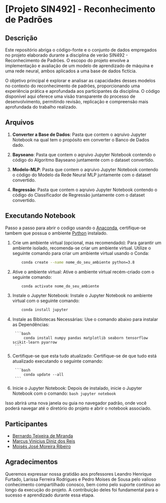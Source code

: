 # [Projeto SIN492] - Reconhecimento de Padrões

## Descrição

Este repositório abriga o código-fonte e o conjunto de dados empregados no projeto elaborado durante a disciplina de verão SIN492 - Reconhecimento de Padrões. O escopo do projeto envolve a implementação e avaliação de um modelo de aprendizado de máquina e uma rede neural, ambos aplicados a uma base de dados fictícia. 

O objetivo principal é explorar e analisar as capacidades desses modelos no contexto do reconhecimento de padrões, proporcionando uma experiência prática e aprofundada aos participantes da disciplina. O código disponível aqui oferece uma visão transparente do processo de desenvolvimento, permitindo revisão, replicação e compreensão mais aprofundada do trabalho realizado.

## Arquivos

1. **Converter a Base de Dados**: Pasta que contem o aqruivo Jupyter Notebook na qual tem o propósito em converter o Banco de Dados dado. 

2. **Bayseano**: Pasta que contem o aqruivo Jupyter Notebook contendo o código do Algoritmo Bayseano juntamente com o dataset convertido. 

3. **Modelo-MLP**: Pasta que contem o aqruivo Jupyter Notebook contendo o código do Modelo da Rede Neural MLP juntamente com o dataset convertido.

4. **Regressão**: Pasta que contem o aqruivo Jupyter Notebook contendo o código do Classificador de Regressão juntamente com o dataset convertido.

## Executando Notebook

Passo a passo para abrir o codigo usando o [Anaconda](https://www.anaconda.com/download), certifique-se tambem que possua o ambiente [Python](https://www.python.org/downloads/) instalado.

1. Crie um ambiente virtual (opcional, mas recomendado):
    Para garantir um ambiente isolado, recomenda-se criar um ambiente virtual. Utilize o seguinte comando para criar um ambiente virtual usando o Conda:
    ```bash
        conda create --name nome_do_seu_ambiente python=3.8
    ```

2. Ative o ambiente virtual:
    Ative o ambiente virtual recém-criado com o seguinte comando:
    ```bash
        conda activate nome_do_seu_ambiente
    ```

3. Instale o Jupyter Notebook:
    Instale o Jupyter Notebook no ambiente virtual com o seguinte comando:
    ```bash
        conda install jupyter
    ```

4. Instale as Bibliotecas Necessárias:
    Use o comando abaixo para instalar as Dependências:

        ```bash
            conda install numpy pandas matplotlib seaborn tensorflow scikit-learn pyarrow
        ```
5. Certifique-se que esta tudo atualizado:
    Certifique-se de que tudo está atualizado executando o seguinte comando:

        ```bash
            conda update --all
        ```

6. Inicie o Jupyter Notebook:
    Depois de instalado, inicie o Jupyter Notebook com o comando:
        ```bash
            jupyter notebook
        ```

Isso abrirá uma nova janela ou guia no navegador padrão, onde você poderá navegar até o diretório do projeto e abrir o notebook associado.

## Participantes

- [Bernardo Teixeira de Miranda](https://github.com/BTMiranda)
- [Marcus Vinicius Diniz dos Reis](https://github.com/Allinvila) 
- [Moisés José Moreira Ribeiro](https://github.com/MMoreira020)

## Agradecimentos

Queremos expressar nossa gratidão aos professores Leandro Henrique Furtado, Larissa Ferreira Rodrigues e Pedro Moises de Sousa pelo valioso conhecimento compartilhado conosco, bem como pelo suporte contínuo ao longo da execução do projeto. A contribuição deles foi fundamental para o sucesso e aprendizado durante essa etapa.
